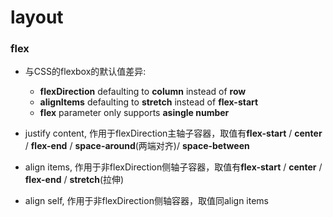 # layout
### flex

- 与CSS的flexbox的默认值差异:
  - **flexDirection** defaulting to **column** instead of **row**
  - **alignItems** defaulting to **stretch** instead of **flex-start**
  - **flex** parameter only supports **asingle number**

- justify content, 作用于flexDirection主轴子容器，取值有**flex-start** / **center** / **flex-end** / **space-around**(两端对齐)/ **space-between**
- align items, 作用于非flexDirection侧轴子容器，取值有**flex-start** / **center** / **flex-end** / **stretch**(拉伸)
- align self, 作用于非flexDirection侧轴容器，取值同align items
